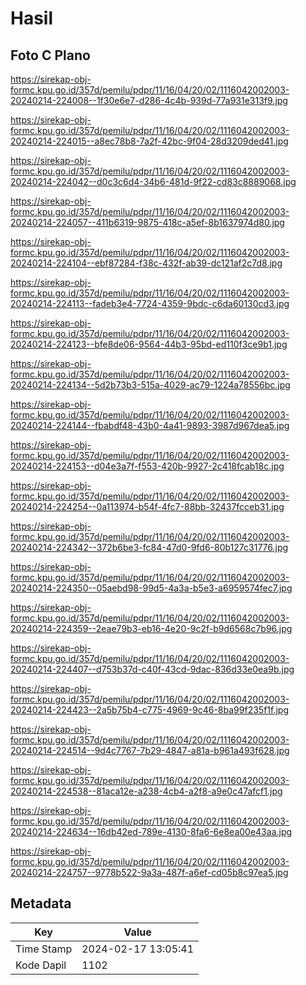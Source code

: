 # Hasil

## Foto C Plano

https://sirekap-obj-formc.kpu.go.id/357d/pemilu/pdpr/11/16/04/20/02/1116042002003-20240214-224008--1f30e6e7-d286-4c4b-939d-77a931e313f9.jpg

https://sirekap-obj-formc.kpu.go.id/357d/pemilu/pdpr/11/16/04/20/02/1116042002003-20240214-224015--a8ec78b8-7a2f-42bc-9f04-28d3209ded41.jpg

https://sirekap-obj-formc.kpu.go.id/357d/pemilu/pdpr/11/16/04/20/02/1116042002003-20240214-224042--d0c3c6d4-34b6-481d-9f22-cd83c8889068.jpg

https://sirekap-obj-formc.kpu.go.id/357d/pemilu/pdpr/11/16/04/20/02/1116042002003-20240214-224057--411b6319-9875-418c-a5ef-8b1637974d80.jpg

https://sirekap-obj-formc.kpu.go.id/357d/pemilu/pdpr/11/16/04/20/02/1116042002003-20240214-224104--ebf87284-f38c-432f-ab39-dc121af2c7d8.jpg

https://sirekap-obj-formc.kpu.go.id/357d/pemilu/pdpr/11/16/04/20/02/1116042002003-20240214-224113--fadeb3e4-7724-4359-9bdc-c6da60130cd3.jpg

https://sirekap-obj-formc.kpu.go.id/357d/pemilu/pdpr/11/16/04/20/02/1116042002003-20240214-224123--bfe8de06-9564-44b3-95bd-ed110f3ce9b1.jpg

https://sirekap-obj-formc.kpu.go.id/357d/pemilu/pdpr/11/16/04/20/02/1116042002003-20240214-224134--5d2b73b3-515a-4029-ac79-1224a78556bc.jpg

https://sirekap-obj-formc.kpu.go.id/357d/pemilu/pdpr/11/16/04/20/02/1116042002003-20240214-224144--fbabdf48-43b0-4a41-9893-3987d967dea5.jpg

https://sirekap-obj-formc.kpu.go.id/357d/pemilu/pdpr/11/16/04/20/02/1116042002003-20240214-224153--d04e3a7f-f553-420b-9927-2c418fcab18c.jpg

https://sirekap-obj-formc.kpu.go.id/357d/pemilu/pdpr/11/16/04/20/02/1116042002003-20240214-224254--0a113974-b54f-4fc7-88bb-32437fcceb31.jpg

https://sirekap-obj-formc.kpu.go.id/357d/pemilu/pdpr/11/16/04/20/02/1116042002003-20240214-224342--372b6be3-fc84-47d0-9fd6-80b127c31776.jpg

https://sirekap-obj-formc.kpu.go.id/357d/pemilu/pdpr/11/16/04/20/02/1116042002003-20240214-224350--05aebd98-99d5-4a3a-b5e3-a6959574fec7.jpg

https://sirekap-obj-formc.kpu.go.id/357d/pemilu/pdpr/11/16/04/20/02/1116042002003-20240214-224359--2eae79b3-eb16-4e20-9c2f-b9d6568c7b96.jpg

https://sirekap-obj-formc.kpu.go.id/357d/pemilu/pdpr/11/16/04/20/02/1116042002003-20240214-224407--d753b37d-c40f-43cd-9dac-836d33e0ea9b.jpg

https://sirekap-obj-formc.kpu.go.id/357d/pemilu/pdpr/11/16/04/20/02/1116042002003-20240214-224423--2a5b75b4-c775-4969-9c46-8ba99f235f1f.jpg

https://sirekap-obj-formc.kpu.go.id/357d/pemilu/pdpr/11/16/04/20/02/1116042002003-20240214-224514--9d4c7767-7b29-4847-a81a-b961a493f628.jpg

https://sirekap-obj-formc.kpu.go.id/357d/pemilu/pdpr/11/16/04/20/02/1116042002003-20240214-224538--81aca12e-a238-4cb4-a2f8-a9e0c47afcf1.jpg

https://sirekap-obj-formc.kpu.go.id/357d/pemilu/pdpr/11/16/04/20/02/1116042002003-20240214-224634--16db42ed-789e-4130-8fa6-6e8ea00e43aa.jpg

https://sirekap-obj-formc.kpu.go.id/357d/pemilu/pdpr/11/16/04/20/02/1116042002003-20240214-224757--9778b522-9a3a-487f-a6ef-cd05b8c97ea5.jpg


## Metadata

| Key        | Value               |
| ---------- | ------------------- |
| Time Stamp | 2024-02-17 13:05:41 |
| Kode Dapil | 1102                |



